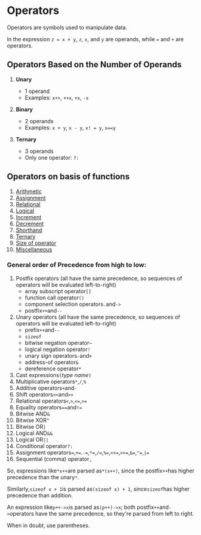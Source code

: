 # Operators

Operators are symbols used to manipulate data.

In the expression `z = x + y`, `z`, `x`, and `y` are operands, while `=` and `+` are operators.

## Operators Based on the Number of Operands

1. **Unary**
    - 1 operand
    - Examples: `x++`, `++x`, `+x`, `-x`

2. **Binary**
    - 2 operands
    - Examples: `x + y`, `x - y`, `x! = y`, `x==y`

3. **Ternary**
    - 3 operands
    - Only one operator: `?:`

## Operators on basis of functions

1. [Arithmetic](Operators_Arithmetic.md)
2. [Assignment](Operators_Assignment.md)
3. [Relational](Operators_Relational.md)
4. [Logical](Operators_Logical.md)
5. [Increment](Operators_Increment.md)
6. [Decrement](Operators_Decrement.md)
7. [Shorthand](Operators_Shorthand.md)
8. [Ternary](Operators_Ternary)
9. [Size of operator](Operators_Sizeof.md)
10. [Miscellaneous](Operators_Misc)

### General order of Precedence from high to low:

1. Postfix operators (all have the same precedence, so sequences of operators will be evaluated left-to-right)
    - array subscript operator`[]`
    - function call operator`()`
    - component selection operators`.`and`->`
    - postfix`++`and`--`
2. Unary operators (all have the same precedence, so sequences of operators will be evaluated left-to-right)
    - prefix`++`and`--`
    - `sizeof`
    - bitwise negation operator`~`
    - logical negation operator`!`
    - unary sign operators`-`and`+`
    - address-of operator`&`
    - dereference operator`*`
3. Cast expressions`(`_type name_`)`
4. Multiplicative operators`*`,`/`,`%`
5. Additive operators`+`and`-`
6. Shift operators`<<`and`>>`
7. Relational operators`<`,`>`,`<=`,`>=`
8. Equality operators`==`and`!=`
9. Bitwise AND`&`
10. Bitwise XOR`^`
11. Bitwise OR`|`
12. Logical AND`&&`
13. Logical OR`||`
14. Conditional operator`?:`
15. Assignment operators`=`,`+=`.`-=`,`*=`,`/=`,`%=`,`<<=`,`>>=`,`&=`,`^=`,`|=`
16. Sequential (comma) operator`,`

So, expressions like`*x++`are parsed as`*(x++)`, since the postfix`++`has higher precedence than the unary`*`.

Similarly,`sizeof x + 1`is parsed as`(sizeof x) + 1`, since`sizeof`has higher precedence than addition.

An expression like`p++->x`is parsed as`(p++)->x`; both postfix`++`and`->`operators have the same precedence, so they're
parsed from left to right.

When in doubt, use parentheses.